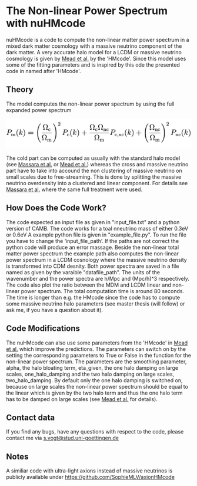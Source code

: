 # The Non-linear Power Spectrum with nuHMcode

nuHMcode is a code to compute the non-linear matter power spectrum in a mixed dark matter cosmology with a massive neutrino component of the dark matter. A very accurate halo model for a LCDM or massive neutrino cosmology is given by [Mead et al.](https://arxiv.org/abs/2009.01858) by the 'HMcode'. Since this model uses some of the fitting parameters and is inspired by this ode the presented code in named after 'HMcode'.

## Theory

The model computes the non-linear power spectrum by using the full expanded power spectrum

![codesketch](eq_halo_model.png)


The cold part can be computed as usually with the standard halo model (see [Massara et al.](https://arxiv.org/abs/1410.6813) or [Mead et al.](https://arxiv.org/abs/2009.01858)) whereas the cross and massive neutrino part have to take into accound the non clustering of massive neutrino on small scales due to free-streaming. This is done by splitting the massive neutrino overdensity into a clustered and linear component. For details see [Massara et al.](https://arxiv.org/abs/1410.6813) where the same full treatment were used.

## How Does the Code Work?

The code expected an input file as given in "input_file.txt" and a python version of CAMB. The code works for a toal nneutrino mass of either 0.3eV or 0.6eV
A example python file is given in "example_file.py". To run the file you have to change the ‘input_file_path’. If the paths are not correct the python code will produce an error massage. Beside the non-linear total matter power spectrum the example path also computes the non-linear power spectrum in a LCDM cosnology where the massive neutrino density is transformed into CDM desnity. Both power spectra are saved in a file named as given by the varaible "datafile_path". The units of the wavenumber and the power spectra are h/Mpc and (Mpc/h)^3 respectively. The code also plot the ratio between the MDM and LCDM linear and non-linear power spectrum.
The total computation time is around 80 seconds. The time is longer than e.g. the HMcode since the code has to compute some massive neutrino halo parameters (see master thesis (will follow) or ask me, if you have a question about it). 

## Code Modifications

The nuHMcode can also use some parameters from the 'HMcode' in [Mead et al.](https://arxiv.org/abs/2009.01858) which improve the predictions. The parameters can switch on by the setting the corresponding parameters to True or False in the function for the non-linear power spectrum. The parameters are the smoothing parameter, alpha, the halo bloating term, eta_given, the one halo damping on large scales, one_halo_damping and the two halo damping on large scales, two_halo_damping. By default only the one halo damping is switched on, because on large scales the non-linear power spectrum should be equal to the linear which is given by the two halo term and thus the one halo term has to be damped on large scales (see [Mead et al.](https://arxiv.org/abs/2009.01858) for details).  

## Contact data

If you find any bugs, have any questions with respect to the code, please contact me via s.vogt@stud.uni-goettingen.de

## Notes
A similiar code with ultra-light axions instead of massive neutrinos is publicly available under https://github.com/SophieMLV/axionHMcode 
